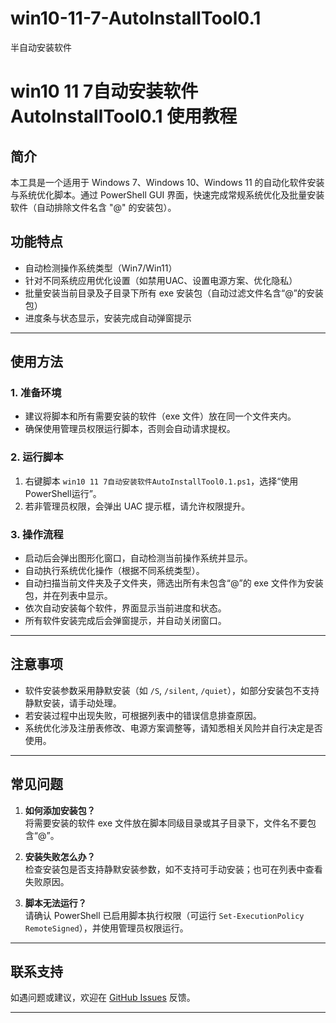 # win10-11-7-AutoInstallTool0.1
半自动安装软件
# win10 11 7自动安装软件AutoInstallTool0.1 使用教程

## 简介
本工具是一个适用于 Windows 7、Windows 10、Windows 11 的自动化软件安装与系统优化脚本。通过 PowerShell GUI 界面，快速完成常规系统优化及批量安装软件（自动排除文件名含 "@" 的安装包）。

## 功能特点
- 自动检测操作系统类型（Win7/Win11）
- 针对不同系统应用优化设置（如禁用UAC、设置电源方案、优化隐私）
- 批量安装当前目录及子目录下所有 exe 安装包（自动过滤文件名含“@”的安装包）
- 进度条与状态显示，安装完成自动弹窗提示

---

## 使用方法

### 1. 准备环境
- 建议将脚本和所有需要安装的软件（exe 文件）放在同一个文件夹内。
- 确保使用管理员权限运行脚本，否则会自动请求提权。

### 2. 运行脚本
1. 右键脚本 `win10 11 7自动安装软件AutoInstallTool0.1.ps1`，选择“使用PowerShell运行”。
2. 若非管理员权限，会弹出 UAC 提示框，请允许权限提升。

### 3. 操作流程
- 启动后会弹出图形化窗口，自动检测当前操作系统并显示。
- 自动执行系统优化操作（根据不同系统类型）。
- 自动扫描当前文件夹及子文件夹，筛选出所有未包含“@”的 exe 文件作为安装包，并在列表中显示。
- 依次自动安装每个软件，界面显示当前进度和状态。
- 所有软件安装完成后会弹窗提示，并自动关闭窗口。

---

## 注意事项
- 软件安装参数采用静默安装（如 `/S`, `/silent`, `/quiet`），如部分安装包不支持静默安装，请手动处理。
- 若安装过程中出现失败，可根据列表中的错误信息排查原因。
- 系统优化涉及注册表修改、电源方案调整等，请知悉相关风险并自行决定是否使用。

---

## 常见问题
1. **如何添加安装包？**  
   将需要安装的软件 exe 文件放在脚本同级目录或其子目录下，文件名不要包含“@”。

2. **安装失败怎么办？**  
   检查安装包是否支持静默安装参数，如不支持可手动安装；也可在列表中查看失败原因。

3. **脚本无法运行？**  
   请确认 PowerShell 已启用脚本执行权限（可运行 `Set-ExecutionPolicy RemoteSigned`），并使用管理员权限运行。

---

## 联系支持
如遇问题或建议，欢迎在 [GitHub Issues](https://github.com/q1130396190-droid/win10-11-7-AutoInstallTool0.1/issues) 反馈。

---
